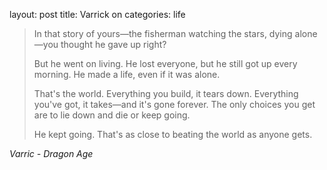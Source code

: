 layout: post
title: Varrick on 
categories: life

> In that story of yours—the fisherman watching the stars,
>  dying alone—you thought he gave up right?
>  
> But he went on living. 
> He lost everyone, but he still got up every morning. 
> He made a life, even if it was alone. 
> 
> That's the world. 
> Everything you build, it tears down.
> Everything you've got, it takes—and it's gone forever. 
> The only choices you get are to lie down and die or keep going.
>  
> He kept going.
> That's as close to beating the world as anyone gets.

 *Varric - Dragon Age*
<!--stackedit_data:
eyJoaXN0b3J5IjpbMTQ3NzAxNzc1OV19
-->